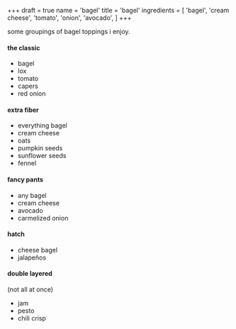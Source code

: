 +++
draft = true
name = 'bagel'
title = 'bagel'
ingredients = [
  'bagel',
  'cream cheese',
  'tomato',
  'onion',
  'avocado',
]
+++

some groupings of bagel toppings i enjoy.

#### the classic

- bagel
- lox
- tomato
- capers
- red onion

#### extra fiber

- everything bagel
- cream cheese
- oats
- pumpkin seeds
- sunflower seeds
- fennel

#### fancy pants

- any bagel
- cream cheese
- avocado
- carmelized onion

#### hatch

- cheese bagel
- jalapeños

#### double layered

(not all at once)

- jam
- pesto
- chili crisp